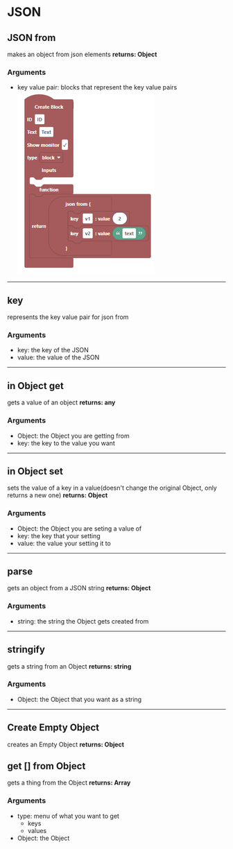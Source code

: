# JSON
## JSON from
makes an object from json elements
__returns: Object__
### Arguments
* key value pair: blocks that represent the key value pairs
![image of block](./JSON-from.png)
___
## key
represents the key value pair for json from
### Arguments
* key: the key of the JSON
* value: the value of the JSON
___
## in Object get
gets a value of an object
__returns: any__
### Arguments
* Object: the Object you are getting from
* key: the key to the value you want
___
## in Object set
sets the value of a key in a value(doesn't change the original Object, only returns a new one)
__returns: Object__
### Arguments
* Object: the Object you are seting a value of
* key: the key that your setting
* value: the value your setting it to
___
## parse
gets an object from a JSON string
__returns: Object__
### Arguments
* string: the string the Object gets created from
___
## stringify
gets a string from an Object
__returns: string__
### Arguments
* Object: the Object that you want as a string
___
## Create Empty Object
creates an Empty Object
__returns: Object__
## get [] from Object
gets a thing from the Object
__returns: Array__
### Arguments
* type: menu of what you want to get
    * keys
    * values
* Object: the Object
